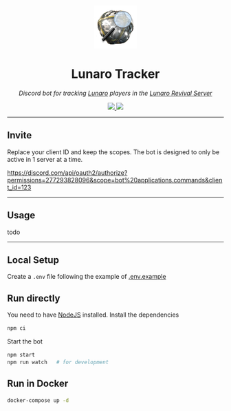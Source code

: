 <p align="center">
  <img src="assets/lunaro-tracker.png" height="100px">
</p>

<h1 align="center">Lunaro Tracker</h1>

<p align="center">
  <i>
    Discord bot for tracking <a href="https://warframe.fandom.com/wiki/Lunaro">Lunaro</a>
    players in the <a href="https://discord.gg/mUjGHEw">Lunaro Revival Server</a>
  </i>
</p>

<p align="center">
  <a href="https://svelte.dev">
    <img src="https://img.shields.io/badge/Built%20with-JavaScript-yellow?logo=javascript&style=flat-square">
  </a>
  <a href="LICENSE.md">
    <img src="https://img.shields.io/github/license/imatpot/lunaro-tracking-bot?style=flat-square">
  </a>
</p>

---

## Invite

Replace your client ID and keep the scopes. The bot is designed to only be active in 1 server at a time.

https://discord.com/api/oauth2/authorize?permissions=277293828096&scope=bot%20applications.commands&client_id=123

---

## Usage

todo

---

## Local Setup

Create a `.env` file following the example of [.env.example](.env.example)

## Run directly

You need to have [NodeJS](https://nodejs.org) installed. Install the dependencies

```sh
npm ci
```

Start the bot

```sh
npm start
npm run watch   # for development
```

## Run in Docker

```sh
docker-compose up -d
```
